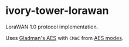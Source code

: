 ivory-tower-lorawan
===================

LoraWAN 1.0 protocol implementation.

Uses [Gladman's AES](https://github.com/BrianGladman/AES) with `CMAC` from
[AES modes](https://github.com/BrianGladman/modes).
